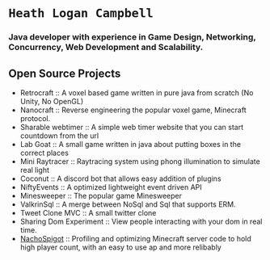 # `Heath Logan Campbell`
### Java developer with experience in Game Design, Networking, Concurrency, Web Development and Scalability.

## Open Source Projects
* Retrocraft :: A voxel based game written in pure java from scratch (No Unity, No OpenGL)
* Nanocraft :: Reverse engineering the popular voxel game, Minecraft protocol. 
* Sharable webtimer :: A simple web timer website that you can start countdown from the url
* Lab Goat :: A small game written in java about putting boxes in the correct places
* Mini Raytracer :: Raytracing system using phong illumination to simulate real light
* Coconut :: A discord bot that allows easy addition of plugins
* NiftyEvents :: A optimized lightweight event driven API
* Minesweeper :: The popular game Minesweeper
* ValkrinSql :: A merge between NoSql and Sql that supports ERM. 
* Tweet Clone MVC :: A small twitter clone
* Sharing Dom Experiment :: View people interacting with your dom in real time.
* [NachoSpigot](https://github.com/CobbleSword/NachoSpigot) :: Profiling and optimizing Minecraft server code to hold high player count, with an easy to use ap and more relibably 
